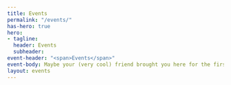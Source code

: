 ```yaml
---
title: Events
permalink: "/events/"
has-hero: true
hero:
- tagline: 
  header: Events
  subheader: 
event-header: "<span>Events</span>"
event-body: Maybe your (very cool) friend brought you here for the first time. Or maybe you’ve been to every DC Design Week. Either way, we’re thrilled to have you.
layout: events
---
```


